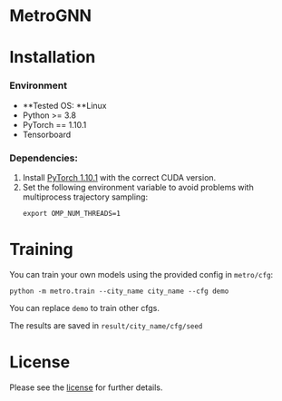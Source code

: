 # MetroGNN

# Installation 

### Environment
* **Tested OS: **Linux
* Python >= 3.8
* PyTorch == 1.10.1
* Tensorboard
### Dependencies:
1. Install [PyTorch 1.10.1](https://pytorch.org/get-started/previous-versions/) with the correct CUDA version.
2. Set the following environment variable to avoid problems with multiprocess trajectory sampling:
    ```
    export OMP_NUM_THREADS=1
    ```

# Training

You can train your own models using the provided config in `metro/cfg`:

```
python -m metro.train --city_name city_name --cfg demo
```
You can replace `demo` to train other cfgs.

The results are saved in `result/city_name/cfg/seed`




# License
Please see the [license](LICENSE) for further details.
